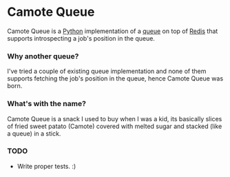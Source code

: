 Camote Queue
============

Camote Queue is a [Python](http://python.org/) implementation of a [queue](http://en.wikipedia.org/wiki/Queue) on top of [Redis](http://redis.io/) that supports introspecting a job's position in the queue.

### Why another queue?

I've tried a couple of existing queue implementation and none of them supports fetching the job's position in the queue, hence Camote Queue was born.

### What's with the name?

Camote Queue is a snack I used to buy when I was a kid, its basically slices of fried sweet patato (Camote) covered with melted sugar and stacked (like a queue) in a stick.

### TODO

- Write proper tests. :)